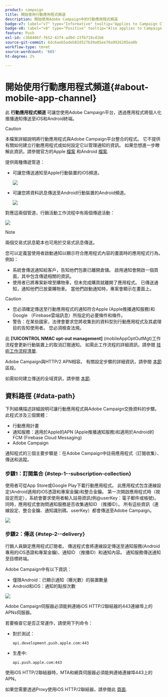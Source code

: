 ```yaml
---
product: campaign
title: 開始使用行動應用程式頻道
description: 開始使用Adobe Campaign中的行動應用程式頻道
badge-v7: label="v7" type="Informative" tooltip="Applies to Campaign Classic v7"
badge-v8: label="v8" type="Positive" tooltip="Also applies to Campaign v8"
feature: Push
exl-id: c3b0406f-f652-42f4-ad0d-23fb719cd1b6
source-git-commit: 6dc6aeb5adeb82d527b39a05ee70a9926205ea0b
workflow-type: tm+mt
source-wordcount: '665'
ht-degree: 2%

---
```


# 開始使用行動應用程式頻道{#about-mobile-app-channel}



此 **行動應用程式頻道** 可讓您使用Adobe Campaign平台，透過應用程式將個人化推播通知傳送至iOS和Android終端。

>[!CAUTION]
>
>本檔案詳細說明將行動應用程式與Adobe Campaign平台整合的程式。 它不提供有關如何建立行動應用程式或如何設定它以管理通知的資訊。 如果您想進一步瞭解此資訊，請參閱官方的Apple [檔案](https://developer.apple.com/) 和Android [檔案](https://developer.android.com/index.html).

提供兩種傳遞管道：

* 可讓您傳送通知至Apple行動裝置的iOS頻道。

   ![](assets/nmac_intro_2.png)

* 可讓您將資料訊息傳送至Android行動裝置的Android頻道。

   ![](assets/nmac_intro_1.png)

對應這兩個管道，行銷活動工作流程中有兩個傳遞活動：

![](assets/nmac_intro_3.png)


>[!NOTE]
>
>兩個交易式訊息範本也可用於交易式訊息傳送。

您可以定義當使用者啟動通知以顯示符合應用程式內容的畫面時的應用程式行為。 例如：

* 系統會傳送通知給客戶，告知他們包裹已離開倉儲。 啟用通知會開啟一個頁面，其中包含傳遞相關的資訊。
* 使用者已將專案新增至購物車，但未完成購買就離開了應用程式。 已傳送通知，通知他們已放棄購物車。 當他們啟動通知時，專案會顯示在畫面上。

>[!CAUTION]
>
>* 您必須確定傳送至行動應用程式的通知符合Apple (Apple推播通知服務)和Google （Firebase雲端訊息）所指定的必要條件和條件。
>* 警告：在某些國家，法律會要求您將收集到的資料型別行動應用程式及其處理目的告知使用者。 您必須檢查法規。


此 **[!UICONTROL NMAC opt-out management]** (mobileAppOptOutMgt)工作流程會更新行動裝置上的取消訂閱通知。 如需此工作流程的詳細資訊，請參閱 [技術工作流程清單](../../workflow/using/about-technical-workflows.md).

Adobe Campaign與HTTP/2 APN相容。 有關設定步驟的詳細資訊，請參閱 [本節](configuring-the-mobile-application.md) 區段。

如需如何建立傳送的全域資訊，請參閱 [本節](steps-about-delivery-creation-steps.md).

## 資料路徑 {#data-path}

下列結構描述詳細說明可讓行動應用程式與Adobe Campaign交換資料的步驟。 此程式涉及三個實體：

* 行動應用計畫
* 通知服務：適用於Apple的APN (Apple推播通知服務)和適用於Android的FCM (Firebase Cloud Messaging)
* Adobe Campaign

通知程式的三個主要步驟是：在Adobe Campaign中註冊應用程式（訂閱收集）、傳送和追蹤。

### 步驟1：訂閱集合 {#step-1--subscription-collection}

使用者可從App Store或Google Play下載行動應用程式。 此應用程式包含連線設定(Android適用的iOS憑證和專案金鑰)和整合金鑰。 第一次開啟應用程式時（視設定而定），系統會要求使用者輸入註冊資訊(例@userKey：電子郵件或帳號)。 同時，應用程式會詢問通知服務是否收集通知ID （推播ID）。 所有這些資訊（連線設定、整合金鑰、通知識別碼、userKey）都會傳送至Adobe Campaign。

![](assets/nmac_register_view.png)

### 步驟2：傳送 {#step-2--delivery}

行銷人員鎖定應用程式訂閱者。 傳送程式會將連線設定傳送至通知服務(Android專用的iOS憑證和專案金鑰)、通知ID （推播ID）和通知內容。 通知服務傳送通知至目標終端。

Adobe Campaign中有以下資訊：

* 僅限Android：已顯示通知（曝光數）的裝置數量
* Android和iOS：通知的點按次數

![](assets/nmac_delivery_view.png)

Adobe Campaign伺服器必須能夠連絡iOS HTTP/2聯結器的443連線埠上的APNs伺服器。

若要檢查它是否正常運作，請使用下列命令：

* 對於測試：

   ```
   api.development.push.apple.com:443
   ```

* 生產中:

   ```
   api.push.apple.com:443
   ```

使用iOS HTTP/2聯結器時，MTA和網頁伺服器必須能夠連絡連線埠443上的APN。

如果您需要透過Proxy使用iOS HTTP/2聯結器，請參閱此 [頁面](../../installation/using/file-res-management.md#proxy-connection-configuration).
